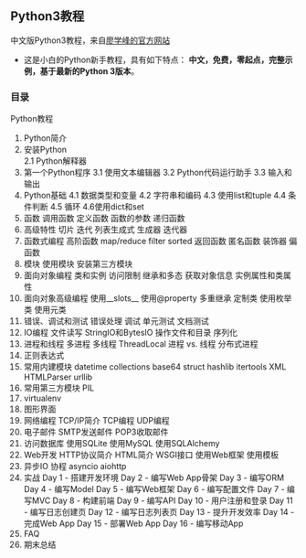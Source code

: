 ## Python3教程

中文版Python3教程，来自[廖学峰的官方网站](http://www.liaoxuefeng.com/wiki/0014316089557264a6b348958f449949df42a6d3a2e542c000)

+ 这是小白的Python新手教程，具有如下特点：
**中文，免费，零起点，完整示例，基于最新的Python 3版本**。

### 目录

Python教程

1. Python简介
2. 安装Python  
  2.1 Python解释器
3. 第一个Python程序
3.1 使用文本编辑器
3.2 Python代码运行助手
3.3 输入和输出
4. Python基础
4.1 数据类型和变量
4.2 字符串和编码
4.3 使用list和tuple
4.4 条件判断
4.5 循环
4.6使用dict和set
5. 函数
    调用函数
    定义函数
    函数的参数
    递归函数
6. 高级特性
    切片
    迭代
    列表生成式
    生成器
    迭代器
7. 函数式编程
    高阶函数
    map/reduce
    filter
    sorted
    返回函数
    匿名函数
    装饰器
    偏函数
8. 模块
    使用模块
    安装第三方模块
9. 面向对象编程
    类和实例
    访问限制
    继承和多态
    获取对象信息
    实例属性和类属性
10. 面向对象高级编程
    使用__slots__
    使用@property
    多重继承
    定制类
    使用枚举类
    使用元类
11. 错误、调试和测试
    错误处理
    调试
    单元测试
    文档测试
12. IO编程
    文件读写
    StringIO和BytesIO
    操作文件和目录
    序列化
13. 进程和线程
    多进程
    多线程
    ThreadLocal
    进程 vs. 线程
    分布式进程
14. 正则表达式
15. 常用内建模块
    datetime
    collections
    base64
    struct
    hashlib
    itertools
    XML
    HTMLParser
    urllib
16. 常用第三方模块
    PIL
17. virtualenv
18. 图形界面
19. 网络编程
    TCP/IP简介
    TCP编程
    UDP编程
20. 电子邮件
    SMTP发送邮件
    POP3收取邮件
21. 访问数据库
    使用SQLite
    使用MySQL
    使用SQLAlchemy
22. Web开发
    HTTP协议简介
    HTML简介
    WSGI接口
    使用Web框架
    使用模板
23. 异步IO
    协程
    asyncio
    aiohttp
24. 实战
    Day 1 - 搭建开发环境
    Day 2 - 编写Web App骨架
    Day 3 - 编写ORM
    Day 4 - 编写Model
    Day 5 - 编写Web框架
    Day 6 - 编写配置文件
    Day 7 - 编写MVC
    Day 8 - 构建前端
    Day 9 - 编写API
    Day 10 - 用户注册和登录
    Day 11 - 编写日志创建页
    Day 12 - 编写日志列表页
    Day 13 - 提升开发效率
    Day 14 - 完成Web App
    Day 15 - 部署Web App
    Day 16 - 编写移动App
25. FAQ
26. 期末总结


